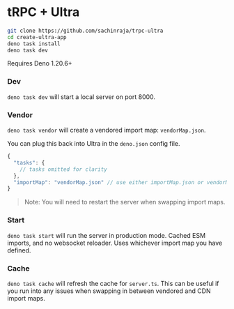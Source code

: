 # tRPC + Ultra

```sh
git clone https://github.com/sachinraja/trpc-ultra
cd create-ultra-app
deno task install
deno task dev
```

Requires Deno 1.20.6+

### Dev

`deno task dev` will start a local server on port 8000.

### Vendor

`deno task vendor` will create a vendored import map: `vendorMap.json`.

You can plug this back into Ultra in the `deno.json` config file.

```javascript
{
  "tasks": {
    // tasks omitted for clarity
  },
  "importMap": "vendorMap.json" // use either importMap.json or vendorMap.json
}
```

> Note: You will need to restart the server when swapping import maps.

### Start

`deno task start` will run the server in production mode. Cached ESM imports,
and no websocket reloader. Uses whichever import map you have defined.

### Cache

`deno task cache` will refresh the cache for `server.ts`. This can be useful if
you run into any issues when swapping in between vendored and CDN import maps.
